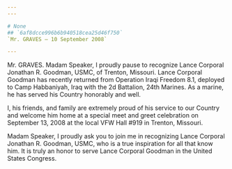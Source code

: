 ```yaml
---
---

# None
## `6af8dcce996b6b940518cea25d46f750`
`Mr. GRAVES — 10 September 2008`

---
```



Mr. GRAVES. Madam Speaker, I proudly pause to recognize Lance 
Corporal Jonathan R. Goodman, USMC, of Trenton, Missouri. Lance 
Corporal Goodman has recently returned from Operation Iraqi Freedom 
8.1, deployed to Camp Habbaniyah, Iraq with the 2d Battalion, 24th 
Marines. As a marine, he has served his Country honorably and well.

I, his friends, and family are extremely proud of his service to our 
Country and welcome him home at a special meet and greet celebration on 
September 13, 2008 at the local VFW Hall #919 in Trenton, Missouri.

Madam Speaker, I proudly ask you to join me in recognizing Lance 
Corporal Jonathan R. Goodman, USMC, who is a true inspiration for all 
that know him. It is truly an honor to serve Lance Corporal Goodman in 
the United States Congress.
